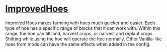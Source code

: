 # [ImprovedHoes](https://minecraft.curseforge.com/projects/improved-hoes)
Improved Hoes makes farming with hoes much quicker and easier. Each type of hoe has a specific range of blocks that it can work with. Within this range, the hoe can till land, harvest crops, or harvest and replant crops. Shifting while using the hoe will operate the hoe normally. Other Vanilla-like hoes from mods can have the same effects when added in the config.
